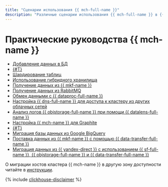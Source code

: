 ```yaml
---
title: "Сценарии использования {{ mch-full-name }}"
description: "Различные сценарии использования {{ mch-full-name }} в {{ yandex-cloud }}."
---
```


# Практические руководства {{ mch-name }}

* [Добавление данных в БД](insert.md)
* [{#T}](data-migration.md)
* [Шардирование таблиц](sharding.md)
* [Использование гибридного хранилища](hybrid-storage.md)
* [Получение данных из {{ mkf-name }}](fetch-data-from-mkf.md)
* [Получение данных из RabbitMQ](fetch-data-from-rabbitmq.md)
* [Обмен данными с {{ dataproc-full-name }}](exchange-data-with-dp.md)
* [Настройка {{ dns-full-name }} для доступа к кластеру из других облачных сетей](dns-peering.md)
* [Анализ логов {{ objstorage-full-name }} при помощи {{ datalens-full-name }}](storage-logs-analysis.md)
* [Настройка {{ mch-name }} для Graphite](clickhouse-for-graphite.md)
* [{#T}](yds-to-clickhouse.md)
* [Миграция базы данных из Google BigQuery](bigquery-to-clickhouse.md)
* [Поставка данных из {{ mkf-name }} с помощью {{ data-transfer-full-name }}](mkf-to-mch-migration.md)
* [Миграция данных из {{ yandex-direct }} с использованием {{ sf-full-name }}, {{ objstorage-full-name }} и {{ data-transfer-full-name }}](transfer-from-direct.md)

О миграции хостов кластера {{ mch-name }} в другую зону доступности читайте в [инструкции](../operations/host-migration.md).

{% include [clickhouse-disclaimer](../../_includes/clickhouse-disclaimer.md) %}
